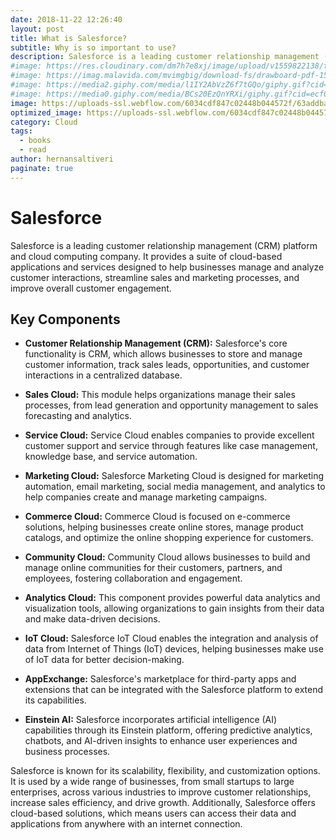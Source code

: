 ```yaml
---
date: 2018-11-22 12:26:40
layout: post
title: What is Salesforce?
subtitle: Why is so important to use?
description: Salesforce is a leading customer relationship management (CRM) platform and cloud computing company... 
#image: https://res.cloudinary.com/dm7h7e8xj/image/upload/v1559822138/theme9_v273a9.jpg
#image: https://imag.malavida.com/mvimgbig/download-fs/drawboard-pdf-15322-5.jpg
#image: https://media2.giphy.com/media/l1IY2AbVzZ6f7tGQo/giphy.gif?cid=ecf05e47c46f4c993306fa86540461d15f358257b387d43f&rid=giphy.gif
#image: https://media0.giphy.com/media/BCs20EzQnYRXi/giphy.gif?cid=ecf05e47f232b1b79d83818de57145545e1c0893e38473eb&rid=giphy.gif
image: https://uploads-ssl.webflow.com/6034cdf847c02448b044572f/63addbaab0871d4a40c6b7d8_60d96654d61fcd4353fa158f_salesforce1-min.png
optimized_image: https://uploads-ssl.webflow.com/6034cdf847c02448b044572f/63addbaab0871d4a40c6b7d8_60d96654d61fcd4353fa158f_salesforce1-min.png
category: Cloud
tags:
  - books
  - read
author: hernansaltiveri
paginate: true
---
```


# Salesforce

Salesforce is a leading customer relationship management (CRM) platform and cloud computing company. It provides a suite of cloud-based applications and services designed to help businesses manage and analyze customer interactions, streamline sales and marketing processes, and improve overall customer engagement.

## Key Components

- **Customer Relationship Management (CRM):** Salesforce's core functionality is CRM, which allows businesses to store and manage customer information, track sales leads, opportunities, and customer interactions in a centralized database.

- **Sales Cloud:** This module helps organizations manage their sales processes, from lead generation and opportunity management to sales forecasting and analytics.

- **Service Cloud:** Service Cloud enables companies to provide excellent customer support and service through features like case management, knowledge base, and service automation.

- **Marketing Cloud:** Salesforce Marketing Cloud is designed for marketing automation, email marketing, social media management, and analytics to help companies create and manage marketing campaigns.

- **Commerce Cloud:** Commerce Cloud is focused on e-commerce solutions, helping businesses create online stores, manage product catalogs, and optimize the online shopping experience for customers.

- **Community Cloud:** Community Cloud allows businesses to build and manage online communities for their customers, partners, and employees, fostering collaboration and engagement.

- **Analytics Cloud:** This component provides powerful data analytics and visualization tools, allowing organizations to gain insights from their data and make data-driven decisions.

- **IoT Cloud:** Salesforce IoT Cloud enables the integration and analysis of data from Internet of Things (IoT) devices, helping businesses make use of IoT data for better decision-making.

- **AppExchange:** Salesforce's marketplace for third-party apps and extensions that can be integrated with the Salesforce platform to extend its capabilities.

- **Einstein AI:** Salesforce incorporates artificial intelligence (AI) capabilities through its Einstein platform, offering predictive analytics, chatbots, and AI-driven insights to enhance user experiences and business processes.

Salesforce is known for its scalability, flexibility, and customization options. It is used by a wide range of businesses, from small startups to large enterprises, across various industries to improve customer relationships, increase sales efficiency, and drive growth. Additionally, Salesforce offers cloud-based solutions, which means users can access their data and applications from anywhere with an internet connection.
